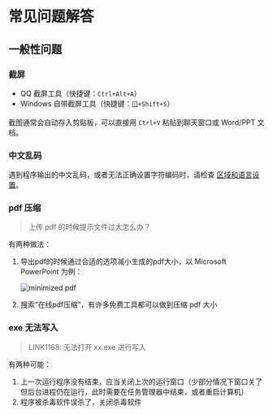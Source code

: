 # 常见问题解答

## 一般性问题

### 截屏

- QQ 截屏工具（快捷键：`Ctrl+Alt+A`）
- Windows 自带截屏工具（快捷键：`🪟+Shift+S`）

截图通常会自动存入剪贴板，可以直接用 `Ctrl+V` 粘贴到聊天窗口或 Word/PPT 文档。

### 中文乱码

遇到程序输出的中文乱码，或者无法正确设置字符编码时，请检查 [区域和语言设置](./region/)。

### pdf 压缩

> 上传 pdf 的时候提示文件过大怎么办？

有两种做法：

1. 导出pdf的时候通过合适的选项减小生成的pdf大小，以 Microsoft PowerPoint 为例：

    ![minimized pdf](minimized-pdf.png)

2. 搜索“在线pdf压缩”，有许多免费工具都可以做到压缩 pdf 大小

### exe 无法写入

> LINK1168: 无法打开 xx.exe 进行写入

有两种可能：

1. 上一次运行程序没有结束，应当关闭上次的运行窗口（少部分情况下窗口关了但后台进程仍在运行，此时需要在任务管理器中结束，或者重启计算机）
2. 程序被杀毒软件误杀了，关闭杀毒软件
